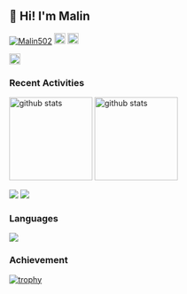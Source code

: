 ## 👋 Hi! I'm Malin

<p align="left"> 
  <a href="https://github.com/Malin502/Malin502/"><img src="https://komarev.com/ghpvc/?username=Malin502" alt="Malin502" /></a>
  <a href="https://github.com/Malin502"><img height="20" src="https://img.shields.io/github/followers/Malin502?label=follow&logo=github&style=flat" /></a>
  <a href="https://github.com/Malin502"><img height="20" src="https://img.shields.io/github/stars/Malin502?logo=github&style=flat" /></a>
</p>

<p align="left"> 
  <a href="http://x.com/sen_tyo511"><img height="20" src="https://img.shields.io/twitter/follow/Malin502?style=flat&logo=x" /></a>
</p>


### Recent Activities

<p align="left">
  <a href="https://github.com/anuraghazra/github-readme-stats"><img alt="github stats" height="150px" src="https://github-readme-stats.vercel.app/api?username=Malin502&count_private=true&show_icons=true&custom_title=GitHub%20Stats&hide_border=true&theme=dracula" /></a>
  <a href="https://github.com/DenverCoder1/github-readme-streak-stats"><img alt="github stats" height="150px" src="https://github-readme-streak-stats.herokuapp.com/?user=Malin502&theme=dracula&hide_border=true" /></a>
</p>

[![](http://github-profile-summary-cards.vercel.app/api/cards/profile-details?username=Malin502&theme=dracula)](https://github.com/vn7n24fzkq/github-profile-summary-cards)
[![](https://github-readme-activity-graph.vercel.app/graph?username=Malin502&theme=rogue&title=Contribution%20Graph%20in%20the%20last%2031%20days&hide_border=true)](https://github.com/Ashutosh00710/github-readme-activity-graph)

### Languages

[![](http://github-profile-summary-cards.vercel.app/api/cards/repos-per-language?username=Malin502&theme=dracula)](https://github.com/vn7n24fzkq/github-profile-summary-cards)




### Achievement

[![trophy](https://github-profile-trophy.vercel.app/?username=Malin502&no-frame=true&no-bg=true&theme=dracula)](https://github.com/ryo-ma/github-profile-trophy)


